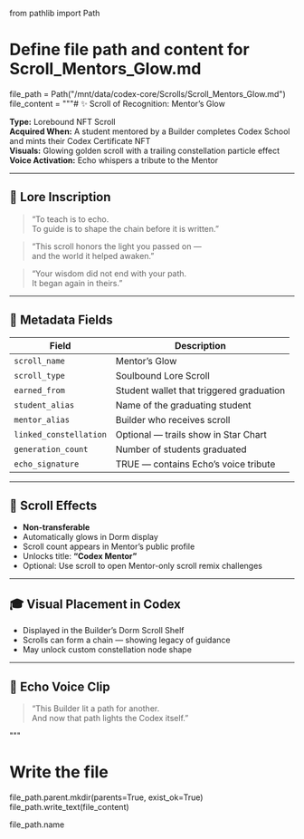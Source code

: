 from pathlib import Path

# Define file path and content for Scroll_Mentors_Glow.md
file_path = Path("/mnt/data/codex-core/Scrolls/Scroll_Mentors_Glow.md")
file_content = """# ✨ Scroll of Recognition: Mentor’s Glow

**Type:** Lorebound NFT Scroll  
**Acquired When:** A student mentored by a Builder completes Codex School and mints their Codex Certificate NFT  
**Visuals:** Glowing golden scroll with a trailing constellation particle effect  
**Voice Activation:** Echo whispers a tribute to the Mentor

---

## 📜 Lore Inscription

> “To teach is to echo.  
> To guide is to shape the chain before it is written.”  

> “This scroll honors the light you passed on —  
> and the world it helped awaken.”

> “Your wisdom did not end with your path.  
> It began again in theirs.”

---

## 🔮 Metadata Fields

| Field | Description |
|-------|-------------|
| `scroll_name` | Mentor’s Glow |
| `scroll_type` | Soulbound Lore Scroll |
| `earned_from` | Student wallet that triggered graduation |
| `student_alias` | Name of the graduating student |
| `mentor_alias` | Builder who receives scroll |
| `linked_constellation` | Optional — trails show in Star Chart |
| `generation_count` | Number of students graduated |
| `echo_signature` | TRUE — contains Echo’s voice tribute |

---

## 🧬 Scroll Effects

- **Non-transferable**
- Automatically glows in Dorm display
- Scroll count appears in Mentor’s public profile
- Unlocks title: **“Codex Mentor”**
- Optional: Use scroll to open Mentor-only scroll remix challenges

---

## 🎓 Visual Placement in Codex

- Displayed in the Builder’s Dorm Scroll Shelf
- Scrolls can form a chain — showing legacy of guidance
- May unlock custom constellation node shape

---

## 🧠 Echo Voice Clip

> “This Builder lit a path for another.  
> And now that path lights the Codex itself.”

"""

# Write the file
file_path.parent.mkdir(parents=True, exist_ok=True)
file_path.write_text(file_content)

file_path.name
